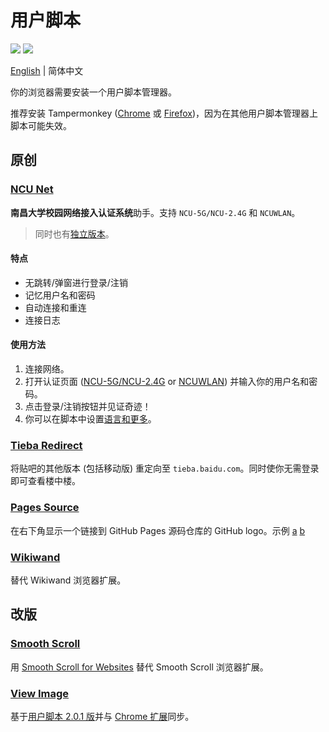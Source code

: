 # 用户脚本

![](https://img.shields.io/badge/%E5%8E%9F%E5%88%9B-4-blue.svg?style=for-the-badge)
![](https://img.shields.io/badge/%E6%94%B9%E7%89%88-2-orange.svg?style=for-the-badge)

[English](README.md) | 简体中文

你的浏览器需要安装一个用户脚本管理器。

推荐安装 Tampermonkey ([Chrome](https://chrome.google.com/webstore/detail/tampermonkey/dhdgffkkebhmkfjojejmpbldmpobfkfo) 或 [Firefox](https://addons.mozilla.org/firefox/addon/tampermonkey/))，因为在其他用户脚本管理器上脚本可能失效。

## 原创

### [NCU Net](https://github.com/kidonng/cherry/raw/master/scripts/ncu-net.user.js)

**南昌大学校园网络接入认证系统**助手。支持 `NCU-5G/NCU-2.4G` 和 `NCUWLAN`。

> 同时也有[独立版本](https://github.com/kidonng/ncu-net/blob/master/README-zh-CN.md)。

#### 特点

- 无跳转/弹窗进行登录/注销
- 记忆用户名和密码
- 自动连接和重连
- 连接日志

#### 使用方法

1. 连接网络。
2. 打开认证页面 ([NCU-5G/NCU-2.4G](http://222.204.3.154/) or [NCUWLAN](http://aaa.ncu.edu.cn/)) 并输入你的用户名和密码。
3. 点击登录/注销按钮并见证奇迹！
4. 你可以在脚本中设置[语言和更多](./ncu-net.user.js#L12-L31)。

### [Tieba Redirect](https://github.com/kidonng/cherry/raw/master/scripts/tieba-redirect.user.js)

将贴吧的其他版本 (包括移动版) 重定向至 `tieba.baidu.com`。同时使你无需登录即可查看楼中楼。

### [Pages Source](https://github.com/kidonng/cherry/raw/master/scripts/pages-source.user.js)

在右下角显示一个链接到 GitHub Pages 源码仓库的 GitHub logo。示例 [a](https://edwardtufte.github.io/) [b](https://edwardtufte.github.io/tufte-css/)

### [Wikiwand](https://github.com/kidonng/cherry/raw/master/scripts/wikiwand.user.js)

替代 Wikiwand 浏览器扩展。

## 改版

### [Smooth Scroll](https://github.com/kidonng/cherry/raw/master/scripts/smoothscroll.user.js)

用 [Smooth Scroll for Websites](https://github.com/gblazex/smoothscroll-for-websites) 替代 Smooth Scroll 浏览器扩展。

### [View Image](https://github.com/kidonng/cherry/raw/master/scripts/viewimage.user.js)

基于[用户脚本 2.0.1 版](https://gist.github.com/bijij/58cc8cfc859331e4cf80210528a7b255/b2def8f34acc55906402bfed6922b20fa7c45607)并与 [Chrome 扩展](https://github.com/bijij/ViewImage/blob/5c6269a9f56f22fdc4ce3c93449fb4d163923927/js/content-script.js)同步。
